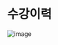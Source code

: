 # 수강이력

![image](https://github.com/leestana01/Teckit_BackEnd/assets/74558236/ca959ced-e682-440f-bfb0-bab7f2fd6b27)
